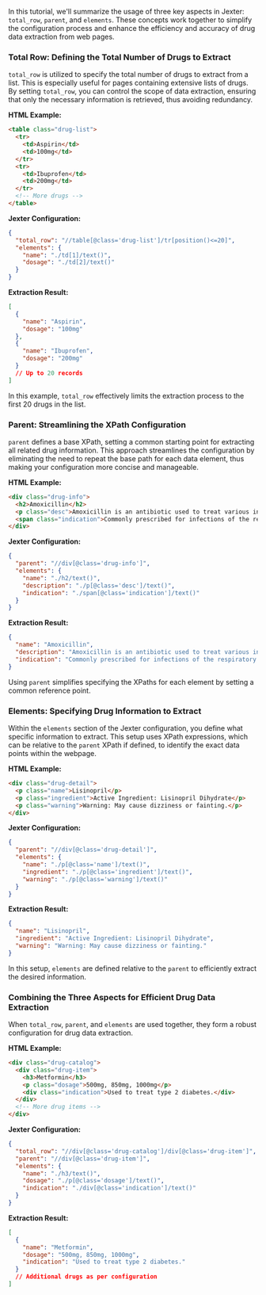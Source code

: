 

In this tutorial, we'll summarize the usage of three key aspects in Jexter: `total_row`, `parent`, and `elements`. These concepts work together to simplify the configuration process and enhance the efficiency and accuracy of drug data extraction from web pages.

### Total Row: Defining the Total Number of Drugs to Extract

`total_row` is utilized to specify the total number of drugs to extract from a list. This is especially useful for pages containing extensive lists of drugs. By setting `total_row`, you can control the scope of data extraction, ensuring that only the necessary information is retrieved, thus avoiding redundancy.

**HTML Example:**
```html
<table class="drug-list">
  <tr>
    <td>Aspirin</td>
    <td>100mg</td>
  </tr>
  <tr>
    <td>Ibuprofen</td>
    <td>200mg</td>
  </tr>
  <!-- More drugs -->
</table>
```

**Jexter Configuration:**
```json
{
  "total_row": "//table[@class='drug-list']/tr[position()<=20]",
  "elements": {
    "name": "./td[1]/text()",
    "dosage": "./td[2]/text()"
  }
}
```

**Extraction Result:**
```json
[
  {
    "name": "Aspirin",
    "dosage": "100mg"
  },
  {
    "name": "Ibuprofen",
    "dosage": "200mg"
  }
  // Up to 20 records
]
```

In this example, `total_row` effectively limits the extraction process to the first 20 drugs in the list.

### Parent: Streamlining the XPath Configuration

`parent` defines a base XPath, setting a common starting point for extracting all related drug information. This approach streamlines the configuration by eliminating the need to repeat the base path for each data element, thus making your configuration more concise and manageable.

**HTML Example:**
```html
<div class="drug-info">
  <h2>Amoxicillin</h2>
  <p class="desc">Amoxicillin is an antibiotic used to treat various infections.</p>
  <span class="indication">Commonly prescribed for infections of the respiratory tract and skin.</span>
</div>
```

**Jexter Configuration:**
```json
{
  "parent": "//div[@class='drug-info']",
  "elements": {
    "name": "./h2/text()",
    "description": "./p[@class='desc']/text()",
    "indication": "./span[@class='indication']/text()"
  }
}
```

**Extraction Result:**
```json
{
  "name": "Amoxicillin",
  "description": "Amoxicillin is an antibiotic used to treat various infections.",
  "indication": "Commonly prescribed for infections of the respiratory tract and skin."
}
```

Using `parent` simplifies specifying the XPaths for each element by setting a common reference point.

### Elements: Specifying Drug Information to Extract

Within the `elements` section of the Jexter configuration, you define what specific information to extract. This setup uses XPath expressions, which can be relative to the `parent` XPath if defined, to identify the exact data points within the webpage.

**HTML Example:**
```html
<div class="drug-detail">
  <p class="name">Lisinopril</p>
  <p class="ingredient">Active Ingredient: Lisinopril Dihydrate</p>
  <p class="warning">Warning: May cause dizziness or fainting.</p>
</div>
```

**Jexter Configuration:**
```json
{
  "parent": "//div[@class='drug-detail']",
  "elements": {
    "name": "./p[@class='name']/text()",
    "ingredient": "./p[@class='ingredient']/text()",
    "warning": "./p[@class='warning']/text()"
  }
}
```

**Extraction Result:**
```json
{
  "name": "Lisinopril",
  "ingredient": "Active Ingredient: Lisinopril Dihydrate",
  "warning": "Warning: May cause dizziness or fainting."
}
```

In this setup, `elements` are defined relative to the `parent` to efficiently extract the desired information.

### Combining the Three Aspects for Efficient Drug Data Extraction

When `total_row`, `parent`, and `elements` are used together, they form a robust configuration for drug data extraction.

**HTML Example:**
```html
<div class="drug-catalog">
  <div class="drug-item">
    <h3>Metformin</h3>
    <p class="dosage">500mg, 850mg, 1000mg</p>
    <div class="indication">Used to treat type 2 diabetes.</div>
  </div>
  <!-- More drug items -->
</div>
```

**Jexter Configuration:**
```json
{
  "total_row": "//div[@class='drug-catalog']/div[@class='drug-item']",
  "parent": "//div[@class='drug-item']",
  "elements": {
    "name": "./h3/text()",
    "dosage": "./p[@class='dosage']/text()",
    "indication": "./div[@class='indication']/text()"
  }
}
```

**Extraction Result:**
```json
[
  {
    "name": "Metformin",
    "dosage": "500mg, 850mg, 1000mg",
    "indication": "Used to treat type 2 diabetes."
  }
  // Additional drugs as per configuration
]
```
